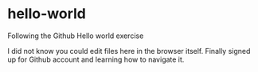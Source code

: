 # hello-world
Following the Github Hello world exercise

I did not know you could edit files here in the browser itself.
Finally signed up for Github account and learning how to navigate it.
